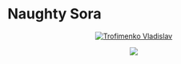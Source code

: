 # Naughty Sora

<p align="center" dir="auto">
  <a href="https://github.com/NaughtyySora">
    <img src="https://readme-typing-svg.demolab.com/?lines=Trofimenko%20Vladislav" alt="Trofimenko Vladislav" style="max-width: 100%;"></a>
</p>

<p align="center" dir="auto">
    <img 
      src="https://readme-typing-svg.demolab.com/?lines=Web%20Developer;2.5%2B%20years%20of%20coding%20experience;Always%20learning%20new%20things&amp;font=Inter%20Code&amp;center=true&amp;width=440&amp;height=45&amp;color=C499F3&amp;vCenter=true&amp;pause=800&amp;size=24" 
      style="max-width: 100%;"
    >
</p>
